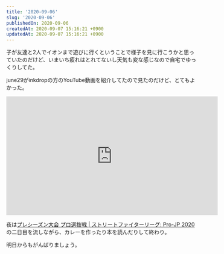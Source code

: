 ```yaml
---
title: '2020-09-06'
slug: '2020-09-06'
publishedOn: 2020-09-06
createdAt: 2020-09-07 15:16:21 +0900
updatedAt: 2020-09-07 15:16:21 +0900
---
```

子が友達と2人でイオンまで遊びに行くということで様子を見に行こうかと思っていたのだけど、いまいち疲れはとれてないし天気も変な感じなので自宅でゆっくりしてた。

june29がinkdropの方のYouTube動画を紹介してたので見たのだけど、とてもよかった。

<iframe width="560" height="315" src="https://www.youtube.com/embed/M1Ae45lQ2mQ" frameborder="0" allow="accelerometer; autoplay; encrypted-media; gyroscope; picture-in-picture" allowfullscreen></iframe>

夜は[プレシーズン大会 プロ選抜戦 | ストリートファイターリーグ: Pro-JP 2020](https://sf.esports.capcom.com/sp/preseason/selections/) の二日目を流しながら、カレーを作ったり本を読んだりして終わり。


明日からもがんばりましょう。
